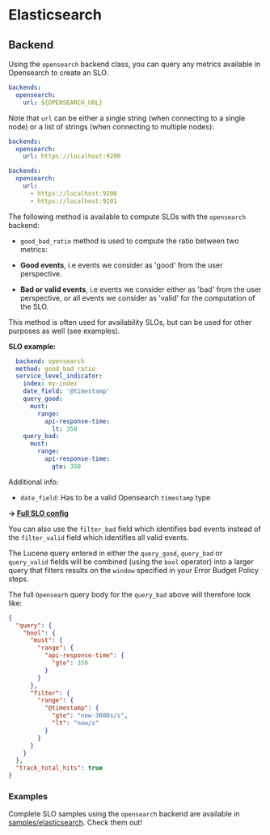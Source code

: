 # Elasticsearch

## Backend

Using the `opensearch` backend class, you can query any metrics available in Opensearch to create an SLO.

```yaml
backends:
  opensearch:
    url: ${OPENSEARCH_URL}
```

Note that `url` can be either a single string (when connecting to a single node) or a list of strings (when connecting to multiple nodes):

```yaml
backends:
  opensearch:
    url: https://localhost:9200
```

```yaml
backends:
  opensearch:
    url:
      - https://localhost:9200
      - https://localhost:9201
```

The following method is available to compute SLOs with the `opensearch` backend:

* `good_bad_ratio` method is used to compute the ratio between two metrics:

* **Good events**, i.e events we consider as 'good' from the user perspective.
* **Bad or valid events**, i.e events we consider either as 'bad' from the user perspective, or all events we consider as 'valid' for the computation of the SLO.

This method is often used for availability SLOs, but can be used for other purposes as well (see examples).

**SLO example:**

```yaml
  backend: opensearch
  method: good_bad_ratio
  service_level_indicator:
    index: my-index
    date_field: '@timestamp'
    query_good:
      must:
        range:
          api-response-time:
            lt: 350
    query_bad:
      must:
        range:
          api-response-time:
            gte: 350
```

Additional info:

* `date_field`: Has to be a valid Opensearch `timestamp` type

**&rightarrow; [Full SLO config](../../samples/opensearch/slo_opensearch_latency_sli.yaml)**

You can also use the `filter_bad` field which identifies bad events instead of the `filter_valid` field which identifies all valid events.

The Lucene query entered in either the `query_good`, `query_bad` or `query_valid` fields will be combined (using the `bool` operator) into a larger query that filters results on the `window` specified in your Error Budget Policy steps.

The full `Opensearh` query body for the `query_bad` above will therefore look like:

```json
{
  "query": {
    "bool": {
      "must": {
        "range": {
          "api-response-time": {
            "gte": 350
          }
        }
      },
      "filter": {
        "range": {
          "@timestamp": {
            "gte": "now-3600s/s",
            "lt": "now/s"
          }
        }
      }
    }
  },
  "track_total_hits": true
}
```

### Examples

Complete SLO samples using the `opensearch` backend are available in [samples/elasticsearch](../../samples/opensearch). Check them out!

